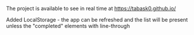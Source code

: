 The project is available to see in real time at https://tabask0.github.io/

Added LocalStorage - the app can be refreshed and the list will be present unless the "completed" elements with line-through
